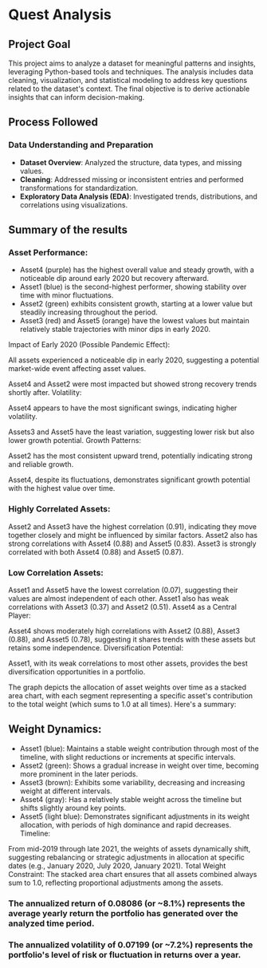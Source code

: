 # Quest Analysis

## Project Goal
This project aims to analyze a dataset for meaningful patterns and insights, leveraging Python-based tools and techniques. The analysis includes data cleaning, visualization, and statistical modeling to address key questions related to the dataset's context. The final objective is to derive actionable insights that can inform decision-making.

## Process Followed

### Data Understanding and Preparation
- **Dataset Overview**: Analyzed the structure, data types, and missing values.
- **Cleaning**: Addressed missing or inconsistent entries and performed transformations for standardization.
- **Exploratory Data Analysis (EDA)**: Investigated trends, distributions, and correlations using visualizations.

## Summary of the results

### Asset Performance:

- Asset4 (purple) has the highest overall value and steady growth, with a noticeable dip around early 2020 but recovery afterward.
- Asset1 (blue) is the second-highest performer, showing stability over time with minor fluctuations.
- Asset2 (green) exhibits consistent growth, starting at a lower value but steadily increasing throughout the period.
- Asset3 (red) and Asset5 (orange) have the lowest values but maintain relatively stable trajectories with minor dips in early 2020.

Impact of Early 2020 (Possible Pandemic Effect):

All assets experienced a noticeable dip in early 2020, suggesting a potential market-wide event affecting asset values.

Asset4 and Asset2 were most impacted but showed strong recovery trends shortly after.
Volatility:

Asset4 appears to have the most significant swings, indicating higher volatility.

Assets3 and Asset5 have the least variation, suggesting lower risk but also lower growth potential.
Growth Patterns:

Asset2 has the most consistent upward trend, potentially indicating strong and reliable growth.

Asset4, despite its fluctuations, demonstrates significant growth potential with the highest value over time.

### Highly Correlated Assets:

Asset2 and Asset3 have the highest correlation (0.91), indicating they move together closely and might be influenced by similar factors.
Asset2 also has strong correlations with Asset4 (0.88) and Asset5 (0.83).
Asset3 is strongly correlated with both Asset4 (0.88) and Asset5 (0.87).

### Low Correlation Assets:

Asset1 and Asset5 have the lowest correlation (0.07), suggesting their values are almost independent of each other.
Asset1 also has weak correlations with Asset3 (0.37) and Asset2 (0.51).
Asset4 as a Central Player:

Asset4 shows moderately high correlations with Asset2 (0.88), Asset3 (0.88), and Asset5 (0.78), suggesting it shares trends with these assets but retains some independence.
Diversification Potential:

Asset1, with its weak correlations to most other assets, provides the best diversification opportunities in a portfolio.

The graph depicts the allocation of asset weights over time as a stacked area chart, with each segment representing a specific asset's contribution to the total weight (which sums to 1.0 at all times). Here's a summary:


## Weight Dynamics:

- Asset1 (blue): Maintains a stable weight contribution through most of the timeline, with slight reductions or increments at specific intervals.
- Asset2 (green): Shows a gradual increase in weight over time, becoming more prominent in the later periods.
- Asset3 (brown): Exhibits some variability, decreasing and increasing weight at different intervals.
- Asset4 (gray): Has a relatively stable weight across the timeline but shifts slightly around key points.
- Asset5 (light blue): Demonstrates significant adjustments in its weight allocation, with periods of high dominance and rapid decreases.
Timeline:

From mid-2019 through late 2021, the weights of assets dynamically shift, suggesting rebalancing or strategic adjustments in allocation at specific dates (e.g., January 2020, July 2020, January 2021).
Total Weight Constraint: The stacked area chart ensures that all assets combined always sum to 1.0, reflecting proportional adjustments among the assets.

### The annualized return of 0.08086 (or ~8.1%) represents the average yearly return the portfolio has generated over the analyzed time period.
### The annualized volatility of 0.07199 (or ~7.2%) represents the portfolio's level of risk or fluctuation in returns over a year.

